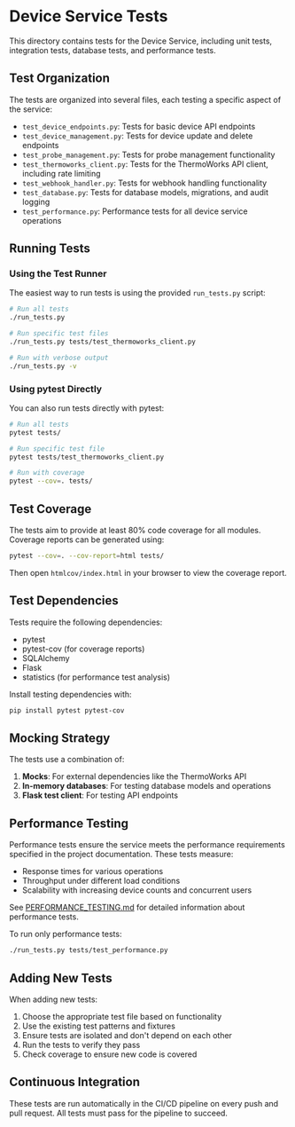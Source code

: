 # Device Service Tests

This directory contains tests for the Device Service, including unit tests, integration tests, database tests, and performance tests.

## Test Organization

The tests are organized into several files, each testing a specific aspect of the service:

- `test_device_endpoints.py`: Tests for basic device API endpoints
- `test_device_management.py`: Tests for device update and delete endpoints
- `test_probe_management.py`: Tests for probe management functionality
- `test_thermoworks_client.py`: Tests for the ThermoWorks API client, including rate limiting
- `test_webhook_handler.py`: Tests for webhook handling functionality
- `test_database.py`: Tests for database models, migrations, and audit logging
- `test_performance.py`: Performance tests for all device service operations

## Running Tests

### Using the Test Runner

The easiest way to run tests is using the provided `run_tests.py` script:

```bash
# Run all tests
./run_tests.py

# Run specific test files
./run_tests.py tests/test_thermoworks_client.py

# Run with verbose output
./run_tests.py -v
```

### Using pytest Directly

You can also run tests directly with pytest:

```bash
# Run all tests
pytest tests/

# Run specific test file
pytest tests/test_thermoworks_client.py

# Run with coverage
pytest --cov=. tests/
```

## Test Coverage

The tests aim to provide at least 80% code coverage for all modules. Coverage reports can be generated using:

```bash
pytest --cov=. --cov-report=html tests/
```

Then open `htmlcov/index.html` in your browser to view the coverage report.

## Test Dependencies

Tests require the following dependencies:

- pytest
- pytest-cov (for coverage reports)
- SQLAlchemy
- Flask
- statistics (for performance test analysis)

Install testing dependencies with:

```bash
pip install pytest pytest-cov
```

## Mocking Strategy

The tests use a combination of:

1. **Mocks**: For external dependencies like the ThermoWorks API
2. **In-memory databases**: For testing database models and operations
3. **Flask test client**: For testing API endpoints

## Performance Testing

Performance tests ensure the service meets the performance requirements specified in the project documentation. These tests measure:

- Response times for various operations
- Throughput under different load conditions
- Scalability with increasing device counts and concurrent users

See [PERFORMANCE_TESTING.md](PERFORMANCE_TESTING.md) for detailed information about performance tests.

To run only performance tests:

```bash
./run_tests.py tests/test_performance.py
```

## Adding New Tests

When adding new tests:

1. Choose the appropriate test file based on functionality
2. Use the existing test patterns and fixtures
3. Ensure tests are isolated and don't depend on each other
4. Run the tests to verify they pass
5. Check coverage to ensure new code is covered

## Continuous Integration

These tests are run automatically in the CI/CD pipeline on every push and pull request. All tests must pass for the pipeline to succeed.
